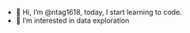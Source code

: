 - 👋 Hi, I’m @ntag1618, today, I start learning to code. 
- 👀 I’m interested in data exploration


<!---
ntag1618/ntag1618 is a ✨ special ✨ repository because its `README.md` (this file) appears on your GitHub profile.
You can click the Preview link to take a look at your changes.
--->
